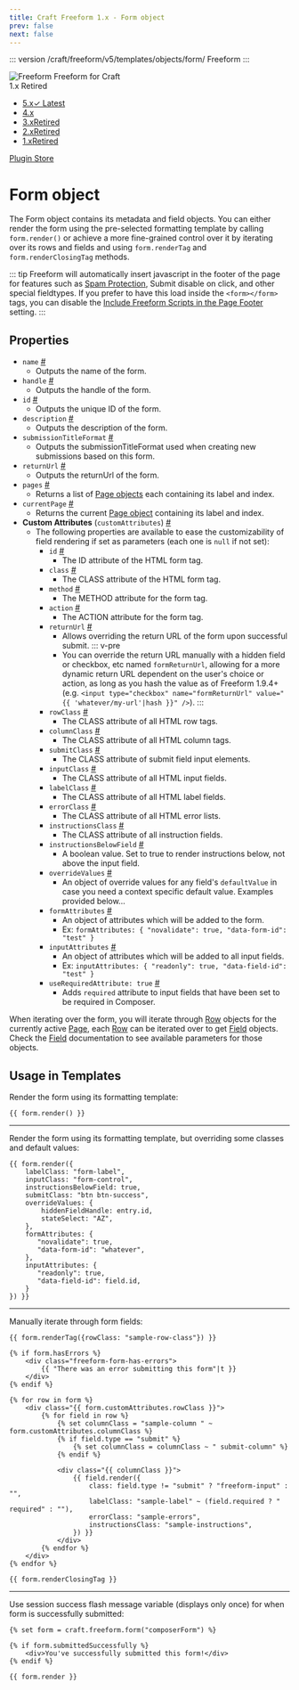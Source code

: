 ```yaml
---
title: Craft Freeform 1.x - Form object
prev: false
next: false
---
```


::: version /craft/freeform/v5/templates/objects/form/
Freeform
:::

<div id="pr-heading">
    <img src="https://docs.solspace.com/extras/icons/products/freeform-icon.png" alt="Freeform" class="pr-image">
    <span class="pr-name">Freeform</span>
    <span class="pr-category">for Craft</span>
    <div class="pr-v-wrapper">
        <div class="pr-v">
            <span class="pr-v-v">1.x</span>
            <span class="pr-v-type pr-retired">Retired</span>
            <span class="pr-v-arrow arrow down"></span>
        </div>
        <ul class="pr-v-list">
            <li><a href="/craft/freeform/v5/">5.x<span class="pr-v-type pr-latest">✓ Latest</span></a></li>
            <li><a href="/craft/freeform/v4/">4.x</a></li>
            <li><a href="/craft/freeform/v3/">3.x<span class="pr-v-type pr-retired">Retired</span></a></li>
            <li><a href="/craft/freeform/v2/">2.x<span class="pr-v-type pr-retired">Retired</span></a></li>
            <li><a href="/craft/freeform/v1/">1.x<span class="pr-v-type pr-retired">Retired</span></a></li>
        </ul>
    </div>
    <div class="pr-buy">
        <a href="https://plugins.craftcms.com/freeform" class="button button-blue"><span class="external-url">Plugin Store</span></a>
    </div>
</div>

<span class="page-section"></span>

# Form object

The Form object contains its metadata and field objects. You can either render the form using the pre-selected formatting template by calling `form.render()` or achieve a more fine-grained control over it by iterating over its rows and fields and using `form.renderTag` and `form.renderClosingTag` methods.

::: tip
Freeform will automatically insert javascript in the footer of the page for features such as [Spam Protection](../overview/spam-protection.md), Submit disable on click, and other special fieldtypes. If you prefer to have this load inside the `<form></form>` tags, you can disable the [Include Freeform Scripts in the Page Footer](../setup/settings.md#scripts-footer) setting.
:::

## Properties

* `name` <a href="#prop-name" id="prop-name" class="docs-anchor">#</a>
	* Outputs the name of the form.
* `handle` <a href="#prop-handle" id="prop-handle" class="docs-anchor">#</a>
	* Outputs the handle of the form.
* `id` <a href="#prop-id" id="prop-id" class="docs-anchor">#</a>
	* Outputs the unique ID of the form.
* `description` <a href="#prop-description" id="prop-description" class="docs-anchor">#</a>
	* Outputs the description of the form.
* `submissionTitleFormat` <a href="#prop-submissionTitleFormat" id="prop-submissionTitleFormat" class="docs-anchor">#</a>
	* Outputs the submissionTitleFormat used when creating new submissions based on this form.
* `returnUrl` <a href="#prop-returnUrl" id="prop-returnUrl" class="docs-anchor">#</a>
	* Outputs the returnUrl of the form.
* `pages` <a href="#prop-pages" id="prop-pages" class="docs-anchor">#</a>
	* Returns a list of [Page objects](page.md) each containing its label and index.
* `currentPage` <a href="#prop-currentPage" id="prop-currentPage" class="docs-anchor">#</a>
	* Returns the current [Page object](page.md) containing its label and index.
* **Custom Attributes** (`customAttributes`) <a href="#prop-custom-attributes" id="prop-custom-attributes" class="docs-anchor">#</a>
	* The following properties are available to ease the customizability of field rendering if set as parameters (each one is `null` if not set):
		* `id` <a href="#prop-custattr-id" id="prop-custattr-id" class="docs-anchor">#</a>
			* The ID attribute of the HTML form tag.
		* `class` <a href="#prop-custattr-class" id="prop-custattr-class" class="docs-anchor">#</a>
			* The CLASS attribute of the HTML form tag.
		* `method` <a href="#prop-custattr-method" id="prop-custattr-method" class="docs-anchor">#</a>
			* The METHOD attribute for the form tag.
		* `action` <a href="#prop-custattr-action" id="prop-custattr-action" class="docs-anchor">#</a>
			* The ACTION attribute for the form tag.
		* `returnUrl` <a href="#prop-custattr-returnurl" id="prop-custattr-returnurl" class="docs-anchor">#</a>
			* Allows overriding the return URL of the form upon successful submit.
			::: v-pre
			* You can override the return URL manually with a hidden field or checkbox, etc named `formReturnUrl`, allowing for a more dynamic return URL dependent on the user's choice or action, as long as you hash the value as of Freeform 1.9.4+ (e.g. `<input type="checkbox" name="formReturnUrl" value="{{ 'whatever/my-url'|hash }}" />`).
			:::
		* `rowClass` <a href="#prop-custattr-rowclass" id="prop-custattr-rowclass" class="docs-anchor">#</a>
			* The CLASS attribute of all HTML row tags.
		* `columnClass` <a href="#prop-custattr-columnclass" id="prop-custattr-columnclass" class="docs-anchor">#</a>
			* The CLASS attribute of all HTML column tags.
		* `submitClass` <a href="#prop-custattr-submitclass" id="prop-custattr-submitclass" class="docs-anchor">#</a>
			* The CLASS attribute of submit field input elements.
		* `inputClass` <a href="#prop-custattr-inputclass" id="prop-custattr-inputclass" class="docs-anchor">#</a>
			* The CLASS attribute of all HTML input fields.
		* `labelClass` <a href="#prop-custattr-labelclass" id="prop-custattr-labelclass" class="docs-anchor">#</a>
			* The CLASS attribute of all HTML label fields.
		* `errorClass` <a href="#prop-custattr-errorclass" id="prop-custattr-errorclass" class="docs-anchor">#</a>
			* The CLASS attribute of all HTML error lists.
		* `instructionsClass` <a href="#prop-custattr-instructionsclass" id="prop-custattr-instructionsclass" class="docs-anchor">#</a>
			* The CLASS attribute of all instruction fields.
		* `instructionsBelowField` <a href="#prop-custattr-instructionsbelowfield" id="prop-custattr-instructionsbelowfield" class="docs-anchor">#</a>
			* A boolean value. Set to true to render instructions below, not above the input field.
		* `overrideValues` <a href="#prop-custattr-overridevalues" id="prop-custattr-overridevalues" class="docs-anchor">#</a>
			* An object of override values for any field's `defaultValue` in case you need a context specific default value. Examples provided below...
		* `formAttributes` <a href="#prop-custattr-formattributes" id="prop-custattr-formattributes" class="docs-anchor">#</a>
			* An object of attributes which will be added to the form.
			* Ex: `formAttributes: { "novalidate": true, "data-form-id": "test" }`
		* `inputAttributes` <a href="#prop-custattr-inputattributes" id="prop-custattr-inputattributes" class="docs-anchor">#</a>
			* An object of attributes which will be added to all input fields.
			* Ex: `inputAttributes: { "readonly": true, "data-field-id": "test" }`
		* `useRequiredAttribute: true` <a href="#prop-custattr-userequiredattribute" id="prop-custattr-userequiredattribute" class="docs-anchor">#</a>
			* Adds `required` attribute to input fields that have been set to be required in Composer.

When iterating over the form, you will iterate through [Row](row.md) objects for the currently active [Page](page.md), each [Row](row.md) can be iterated over to get [Field](field.md) objects. Check the [Field](field.md) documentation to see available parameters for those objects.

## Usage in Templates

Render the form using its formatting template:

``` twig
{{ form.render() }}
```

---

Render the form using its formatting template, but overriding some classes and default values:

``` twig
{{ form.render({
    labelClass: "form-label",
    inputClass: "form-control",
    instructionsBelowField: true,
    submitClass: "btn btn-success",
    overrideValues: {
        hiddenFieldHandle: entry.id,
        stateSelect: "AZ",
    },
    formAttributes: {
       "novalidate": true,
       "data-form-id": "whatever",
    },
    inputAttributes: {
       "readonly": true,
       "data-field-id": field.id,
    }
}) }}
```

---

Manually iterate through form fields:

``` twig
{{ form.renderTag({rowClass: "sample-row-class"}) }}

{% if form.hasErrors %}
    <div class="freeform-form-has-errors">
        {{ "There was an error submitting this form"|t }}
    </div>
{% endif %}

{% for row in form %}
    <div class="{{ form.customAttributes.rowClass }}">
        {% for field in row %}
            {% set columnClass = "sample-column " ~ form.customAttributes.columnClass %}
            {% if field.type == "submit" %}
                {% set columnClass = columnClass ~ " submit-column" %}
            {% endif %}

            <div class="{{ columnClass }}">
                {{ field.render({
                    class: field.type != "submit" ? "freeform-input" : "",
                    labelClass: "sample-label" ~ (field.required ? " required" : ""),
                    errorClass: "sample-errors",
                    instructionsClass: "sample-instructions",
                }) }}
            </div>
        {% endfor %}
    </div>
{% endfor %}

{{ form.renderClosingTag }}
```

---

Use session success flash message variable (displays only once) for when form is successfully submitted:

``` twig
{% set form = craft.freeform.form("composerForm") %}

{% if form.submittedSuccessfully %}
    <div>You've successfully submitted this form!</div>
{% endif %}

{{ form.render }}
```
